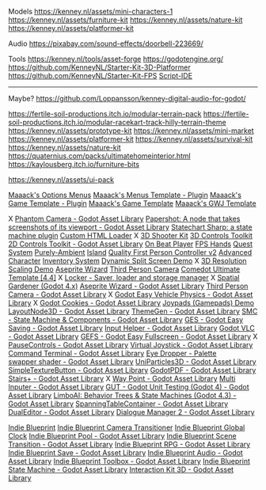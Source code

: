 Models
https://kenney.nl/assets/mini-characters-1
https://kenney.nl/assets/furniture-kit
https://kenney.nl/assets/nature-kit
https://kenney.nl/assets/platformer-kit

Audio
https://pixabay.com/sound-effects/doorbell-223669/

Tools
https://kenney.nl/tools/asset-forge
https://godotengine.org/
https://github.com/KenneyNL/Starter-Kit-3D-Platformer
https://github.com/KenneyNL/Starter-Kit-FPS
[Script-IDE](https://godotengine.org/asset-library/asset/2206)



-----

Maybe?
https://github.com/Loppansson/kenney-digital-audio-for-godot/

https://fertile-soil-productions.itch.io/modular-terrain-pack
https://fertile-soil-productions.itch.io/modular-racekart-track-hilly-terrain-theme
https://kenney.nl/assets/prototype-kit
https://kenney.nl/assets/mini-market
https://kenney.nl/assets/platformer-kit
https://kenney.nl/assets/survival-kit
https://kenney.nl/assets/nature-kit
https://quaternius.com/packs/ultimatehomeinterior.html
https://kaylousberg.itch.io/furniture-bits

https://kenney.nl/assets/ui-pack



[Maaack's Options Menus](https://godotengine.org/asset-library/asset/3058)
[Maaack's Menus Template - Plugin](https://godotengine.org/asset-library/asset/2899)
[Maaack's Game Template - Plugin](https://godotengine.org/asset-library/asset/2709)
[Maaack's Game Template](https://godotengine.org/asset-library/asset/2703)
[Maaack's GWJ Template](https://godotengine.org/asset-library/asset/2948)

X [Phantom Camera - Godot Asset Library](https://godotengine.org/asset-library/asset/1822)
[Papershot: A node that takes screenshots of its viewport - Godot Asset Library](https://godotengine.org/asset-library/asset/3180)
[Statechart Sharp: a state machine plugin](https://godotengine.org/asset-library/asset/2688)
[Custom HTML Loader](https://godotengine.org/asset-library/asset/3748)
X [3D Shooter Kit](https://godotengine.org/asset-library/asset/3746)
[3D Controls Toolkit](https://godotengine.org/asset-library/asset/3297)
[2D Controls Toolkit - Godot Asset Library](https://godotengine.org/asset-library/asset/3684)
[On Beat Player](https://godotengine.org/asset-library/asset/3745)
[FPS Hands](https://godotengine.org/asset-library/asset/3715)
[Quest System](https://godotengine.org/asset-library/asset/2516)
[Purely-Ambient](https://godotengine.org/asset-library/asset/3727)
[Island](https://godotengine.org/asset-library/asset/3709)
[Quality First Person Controller v2](https://godotengine.org/asset-library/asset/2418)
[Advanced Character](https://godotengine.org/asset-library/asset/3474)
[Inventory System](https://godotengine.org/asset-library/asset/1650)
[Dynamic Split Screen Demo](https://godotengine.org/asset-library/asset/2806)
X [3D Resolution Scaling Demo](https://godotengine.org/asset-library/asset/2805)
[Aseprite Wizard](https://godotengine.org/asset-library/asset/1572)
[Third Person Camera](https://godotengine.org/asset-library/asset/1815)
[Comedot Ultimate Template [4.4]](https://godotengine.org/asset-library/asset/3163)
X [Locker - Saver, loader and storage manager](https://godotengine.org/asset-library/asset/3765)
X [Spatial Gardener (Godot 4.x)](https://godotengine.org/asset-library/asset/2037)
[Aseprite Wizard - Godot Asset Library](https://godotengine.org/asset-library/asset/1572)
[Third Person Camera - Godot Asset Library](https://godotengine.org/asset-library/asset/1815)
X [Godot Easy Vehicle Physics - Godot Asset Library](https://godotengine.org/asset-library/asset/2558)
X [Godot Cookies - Godot Asset Library](https://godotengine.org/asset-library/asset/3698)
[Joypads (Gamepads) Demo](https://godotengine.org/asset-library/asset/2785)
[LayoutNode3D - Godot Asset Library](https://godotengine.org/asset-library/asset/3773)
[ThemeGen - Godot Asset Library](https://godotengine.org/asset-library/asset/3299)
[SMC - State Machine & Components - Godot Asset Library](https://godotengine.org/asset-library/asset/3744)
[GES - Godot Easy Saving - Godot Asset Library](https://godotengine.org/asset-library/asset/3659)
[Input Helper - Godot Asset Library](https://godotengine.org/asset-library/asset/2107)
[Godot VLC - Godot Asset Library](https://godotengine.org/asset-library/asset/3766)
[GEFS - Godot Easy Fullscreen - Godot Asset Library](https://godotengine.org/asset-library/asset/3622)
X [PauseControls - Godot Asset Library](https://godotengine.org/asset-library/asset/3497)
[Virtual Joystick - Godot Asset Library](https://godotengine.org/asset-library/asset/1718)
[Command Terminal - Godot Asset Library](https://godotengine.org/asset-library/asset/3449)
[Eye Dropper - Palette swapper shader - Godot Asset Library](https://godotengine.org/asset-library/asset/3601)
[UniParticles3D - Godot Asset Library](https://godotengine.org/asset-library/asset/3741)
[SimpleTextureButton - Godot Asset Library](https://godotengine.org/asset-library/asset/3739)
[GodotPDF - Godot Asset Library](https://godotengine.org/asset-library/asset/3719)
[Stairs+ - Godot Asset Library](https://godotengine.org/asset-library/asset/3738)
X [Way Point - Godot Asset Library](https://godotengine.org/asset-library/asset/3693)
[Multi Inputer - Godot Asset Library](https://godotengine.org/asset-library/asset/2666)
[GUT - Godot Unit Testing (Godot 4) - Godot Asset Library](https://godotengine.org/asset-library/asset/1709)
[LimboAI: Behavior Trees & State Machines (Godot 4.3) - Godot Asset Library](https://godotengine.org/asset-library/asset/3228)
[SpanningTableContainer - Godot Asset Library](https://godotengine.org/asset-library/asset/2843)
[DualEditor - Godot Asset Library](https://godotengine.org/asset-library/asset/3563)
[Dialogue Manager 2 - Godot Asset Library](https://godotengine.org/asset-library/asset/1432)

[Indie Blueprint](https://godotengine.org/asset-library/asset/3411)
[Indie Blueprint Camera Transitioner](https://godotengine.org/asset-library/asset/3783)
[Indie Blueprint Global Clock](https://godotengine.org/asset-library/asset/3782)
[Indie Blueprint Pool - Godot Asset Library](https://godotengine.org/asset-library/asset/3781)
[Indie Blueprint Scene Transition - Godot Asset Library](https://godotengine.org/asset-library/asset/3780)
[Indie Blueprint RPG - Godot Asset Library](https://godotengine.org/asset-library/asset/3779)
[Indie Blueprint Save - Godot Asset Library](https://godotengine.org/asset-library/asset/3778)
[Indie Blueprint Audio - Godot Asset Library](https://godotengine.org/asset-library/asset/3777)
[Indie Blueprint Toolbox - Godot Asset Library](https://godotengine.org/asset-library/asset/3776)
[Indie Blueprint State Machine - Godot Asset Library](https://godotengine.org/asset-library/asset/3406)
[Interaction Kit 3D - Godot Asset Library](https://godotengine.org/asset-library/asset/3409)
